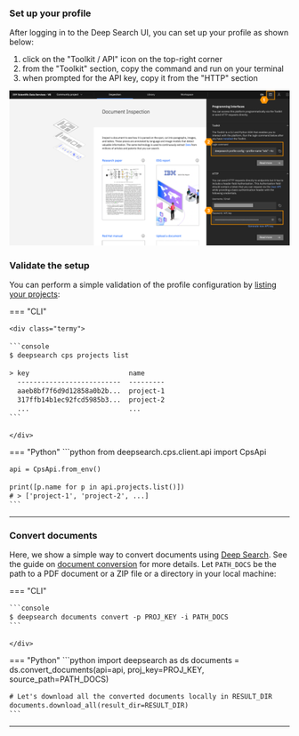 ### Set up your profile

After logging in to the Deep Search UI, you can set up your profile as shown below:

1. click on the "Toolkit / API" icon on the top-right corner
2. from the "Toolkit" section, copy the command and run on your terminal
3. when prompted for the API key, copy it from the "HTTP" section

![Deep Search Authentication Info](../images/deepsearch-auth-info.png)

### Validate the setup

You can perform a simple validation of the profile configuration by [listing your projects](../guide/projects.md#listprojects):

=== "CLI"


    <div class="termy">

    ```console
    $ deepsearch cps projects list

    > key                         name
      --------------------------  ---------
      aaeb8bf7f6d9d12858a0b2b...  project-1
      317ffb14b1ec92fcd5985b3...  project-2
      ...                         ...
    ```

    </div>


=== "Python"
    ```python
    from deepsearch.cps.client.api import CpsApi

    api = CpsApi.from_env()

    print([p.name for p in api.projects.list()])
    # > ['project-1', 'project-2', ...]
    ```

---

### Convert documents

Here, we show a simple way to convert documents using [Deep Search](https://ds4sd.github.io/). See the guide on [document conversion](../guide/convert_doc.md) for more details. Let `PATH_DOCS` be the path to a PDF document or a ZIP file or a directory in your local machine:

=== "CLI"
    <div class="termy">

    ```console
    $ deepsearch documents convert -p PROJ_KEY -i PATH_DOCS
    ```

    </div>

=== "Python"
    ```python
    import deepsearch as ds
    documents = ds.convert_documents(api=api, proj_key=PROJ_KEY, source_path=PATH_DOCS)

    # Let's download all the converted documents locally in RESULT_DIR
    documents.download_all(result_dir=RESULT_DIR)
    ```

---


[profiles]: ../guide/configuration.md#profiles
